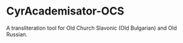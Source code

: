 # CyrAcademisator-OCS
A transliteration tool for Old Church Slavonic (Old Bulgarian) and Old Russian.
